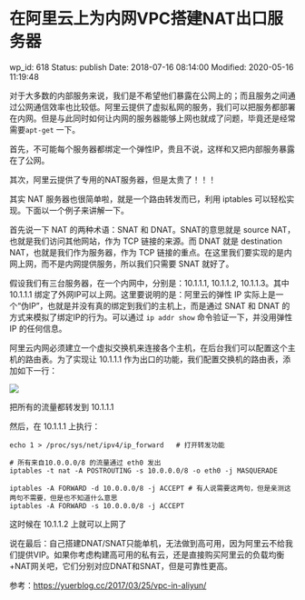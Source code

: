 # 在阿里云上为内网VPC搭建NAT出口服务器


wp_id: 618
Status: publish
Date: 2018-07-16 08:14:00
Modified: 2020-05-16 11:19:48


对于大多数的内部服务来说，我们是不希望他们暴露在公网上的；而且服务之间通过公网通信效率也比较低。阿里云提供了虚拟私网的服务，我们可以把服务都部署在内网。但是与此同时如何让内网的服务器能够上网也就成了问题，毕竟还是经常需要`apt-get` 一下。

首先，不可能每个服务器都绑定一个弹性IP，贵且不说，这样和又把内部服务暴露在了公网。

其次，阿里云提供了专用的NAT服务器，但是太贵了！！！

其实 NAT 服务器也很简单啦，就是一个路由转发而已，利用 iptables 可以轻松实现。下面以一个例子来讲解一下。

首先说一下 NAT 的两种术语：SNAT 和 DNAT。SNAT的意思就是 source NAT，也就是我们访问其他网站，作为 TCP 链接的来源。而 DNAT 就是 destination NAT，也就是我们作为服务器，作为 TCP 链接的重点。在这里我们要实现的是内网上网，而不是内网提供服务，所以我们只需要 SNAT 就好了。

假设我们有三台服务器，在一个内网中，分别是：10.1.1.1, 10.1.1.2, 10.1.1.3。其中 10.1.1.1 绑定了外网IP可以上网。这里要说明的是：阿里云的弹性 IP 实际上是一个“伪IP”，也就是并没有真的绑定到我们的主机上，而是通过 SNAT 和 DNAT 的方式来模拟了绑定IP的行为。可以通过 `ip addr show` 命令验证一下，并没用弹性 IP 的任何信息。

阿里云内网必须建立一个虚拟交换机来连接各个主机，在后台我们可以配置这个主机的路由表。为了实现让 10.1.1.1 作为出口的功能，我们配置交换机的路由表，添加如下一行：

![](https://ws2.sinaimg.cn/large/006tNc79ly1ftbtme2354j319m0eo3zv.jpg)

把所有的流量都转发到 10.1.1.1

然后，在 10.1.1.1 上执行：

```
echo 1 > /proc/sys/net/ipv4/ip_forward   # 打开转发功能

# 所有来自10.0.0.0/8 的流量通过 eth0 发出
iptables -t nat -A POSTROUTING -s 10.0.0.0/8 -o eth0 -j MASQUERADE

iptables -A FORWARD -d 10.0.0.0/8 -j ACCEPT # 有人说需要这两句，但是亲测这两句不需要，但是也不知道什么意思
iptables -A FORWARD -s 10.0.0.0/8 -j ACCEPT
```

这时候在 10.1.1.2 上就可以上网了

说在最后：自己搭建DNAT/SNAT只能单机，无法做到高可用，因为阿里云不给我们提供VIP。如果你考虑构建高可用的私有云，还是直接购买阿里云的负载均衡+NAT网关吧，它们分别对应DNAT和SNAT，但是可靠性更高。

参考：https://yuerblog.cc/2017/03/25/vpc-in-aliyun/